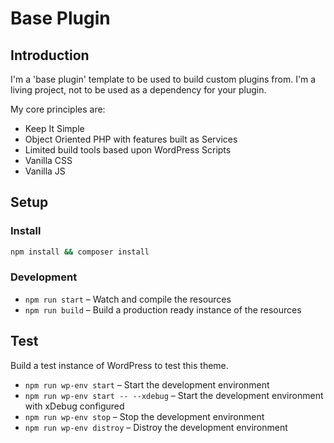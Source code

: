 # Base Plugin

## Introduction

I'm a 'base plugin' template to be used to build custom plugins from.
I'm a living project, not to be used as a dependency for your plugin.

My core principles are:

- Keep It Simple
- Object Oriented PHP with features built as Services
- Limited build tools based upon WordPress Scripts
- Vanilla CSS
- Vanilla JS

## Setup

### Install

```sh
npm install && composer install
```

### Development

- `npm run start` – Watch and compile the resources
- `npm run build` – Build a production ready instance of the resources

## Test

Build a test instance of WordPress to test this theme.

- `npm run wp-env start` – Start the development environment
- `npm run wp-env start -- --xdebug` – Start the development environment with xDebug configured
- `npm run wp-env stop` – Stop the development environment
- `npm run wp-env distroy` – Distroy the development environment
